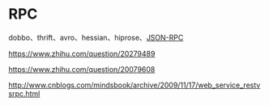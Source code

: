 # RPC

dobbo、thrift、avro、hessian、hiprose、[JSON-RPC](http://www.jsonrpc.org/)

https://www.zhihu.com/question/20279489

https://www.zhihu.com/question/20079608

http://www.cnblogs.com/mindsbook/archive/2009/11/17/web_service_restvsrpc.html
